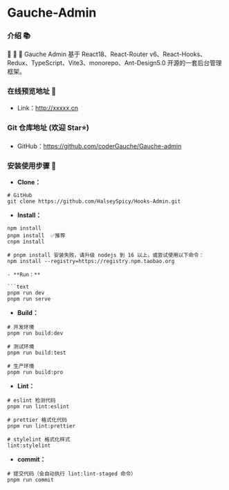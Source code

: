 # Gauche-Admin

### 介绍 :books:

:rocket: :rocket: :rocket: Gauche Admin 基于 React18、React-Router v6、React-Hooks、Redux、TypeScript、Vite3、monorepo、Ant-Design5.0 开源的一套后台管理框架。

### 在线预览地址 👀

- Link：http://xxxxx.cn

### Git 仓库地址 (欢迎 Star⭐)

- GitHub：https://github.com/coderGauche/Gauche-admin

### 安装使用步骤 📑

- **Clone：**

```text
# GitHub
git clone https://github.com/HalseySpicy/Hooks-Admin.git
```

- **Install：**

````text
npm install
pnpm install  ✅推荐
cnpm install

# pnpm install 安装失败，请升级 nodejs 到 16 以上，或尝试使用以下命令：
npm install --registry=https://registry.npm.taobao.org

- **Run：**

```text
pnpm run dev
pnpm run serve
````

- **Build：**

```text
# 开发环境
pnpm run build:dev

# 测试环境
pnpm run build:test

# 生产环境
pnpm run build:pro
```

- **Lint：**

```text
# eslint 检测代码
pnpm run lint:eslint

# prettier 格式化代码
pnpm run lint:prettier

# stylelint 格式化样式
lint:stylelint
```

- **commit：**

```text
# 提交代码（会自动执行 lint:lint-staged 命令）
pnpm run commit
```
